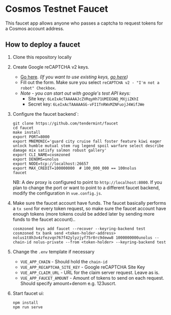 # Cosmos Testnet Faucet

This faucet app allows anyone who passes a captcha to request tokens for a Cosmos account address.

## How to deploy a faucet

1. Clone this repository locally

2. Create Google reCAPTCHA v2 keys.
    - [Go here](https://www.google.com/recaptcha/admin/create). *(If you want to use existing keys, [go here](https://www.google.com/recaptcha/admin))*
    - Fill out the form. Make sure you select `reCAPTCHA v2 - "I'm not a robot" Checkbox`.
    - *Note - you can start out with google's test API keys:*
        - Site key: `6LeIxAcTAAAAAJcZVRqyHh71UMIEGNQ_MXjiZKhI`
        - Secret key: `6LeIxAcTAAAAAGG-vFI1TnRWxMZNFuojJ4WifJWe`


4. Configure the faucet backend`:
    ```
    git clone https://github.com/tendermint/faucet
    cd faucet
    make install
   export PORT=8000
   export MNEMONIC='guard city cruise fall foster feature kiwi eager unlock humble mutual stem rug legend spoil warfare select describe damage mix satisfy salmon robust gallery'
   export CLI_NAME=cosmzoned
   export DENOMS=unolus
   export NODE=tcp://localhost:26657
   export MAX_CREDIT=100000000  # 100_000_000 == 100nolus
   faucet
    ```
   NB: A dev proxy is configured to point to `http://localhost:8000`. If you plan to change the port or want to point to a different faucet backend, modify the configuration in `vue.config.js`.

5. Make sure the faucet account have funds. The faucet basically performs a `tx send` for every token request, so make sure the faucet account have enough tokens (more tokens could be added later by sending more funds to the faucet account)..
    ```
    cosmzoned keys add faucet --recover --keyring-backend test
    cosmzoned tx bank send <token-holder-address>  nolus1t8h3v4zfezvqn767f42ylyzjyf75r0rc9deww8 1000000000unolus --chain-id nolus-private --from <token-holder> --keyring-backend test
    ```

6. Change the `.env` template if necessary
    - `VUE_APP_CHAIN` - Should hold the `chain-id`
    - `VUE_APP_RECAPTCHA_SITE_KEY` - Google reCAPTCHA Site Key
    - `VUE_APP_CLAIM_URL` - URL for the claim server request. Leave as is.
    - `VUE_APP_FAUCET_AMOUNT` - Amount of tokens to send on each request. Should specify amount+denom e.g. 123uscrt.

7. Start faucet ui:
   ```
   npm install
   npm run serve
   ```
